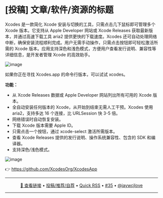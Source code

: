 [投稿] 文章/软件/资源的标题
===

Xcodes 是一款简化 Xcode 安装与切换的工具，只需点击几下鼠标即可管理多个 Xcode 版本。它支持从 Apple Developer 网站或 Xcode Releases 获取最新版本，并通过高速下载工具 aria2 提供更快的下载速度。Xcodes 还可自动处理网络中断，确保安装流程顺利完成。用户无需手动操作，只需点击按钮即可轻松激活所需的 Xcode 版本。应用支持深色和浅色模式，方便用户查看发行说明、兼容性等详细信息，是开发者管理 Xcode 的高效助手。

![image](https://github.com/user-attachments/assets/c121cd89-9d2d-4225-bccc-f80e4bd54831)


如果你正在寻找 Xcodes.app 的命令行版本，可以试试 xcodes。

**功能：**

- 从 Xcode Releases 数据或 Apple Developer 网站列出所有可用的 Xcode 版本。
- 全自动安装任何版本的 Xcode，从开始到结束无需人工干预。Xcodes 使用 aria2，支持多达 16 个连接，比 URLSession 快 3-5 倍。
- 网络错误时自动恢复安装。
- 下载 Xcode 版本需要 Apple ID。
- 只需点击一个按钮，通过 xcode-select 激活所需版本。
- 查看 Xcode Releases 提供的发行说明、操作系统兼容性、包含的 SDK 和编译器。
- 支持深色/浅色模式。

![image](https://github.com/user-attachments/assets/548fc213-7f50-4614-b624-378c4ac0046d)

👉 https://github.com/XcodesOrg/XcodesApp

---

<p align="center">
<a href="https://github.com/XcodesOrg/XcodesApp" target="_blank">🔗 查看链接</a> • 
<a href="https://github.com/jaywcjlove/quick-rss/issues/new/choose" target="_blank">投稿/推荐/自荐</a> • 
<a href="https://wangchujiang.com/quick-rss/feeds/index.html" target="_blank">Quick RSS</a> • 
<a href="https://github.com/jaywcjlove/quick-rss/issues/35" target="_blank">#35</a> • 
<a href="https://github.com/jaywcjlove" target="_blank">@jaywcjlove</a>
</p>

---
    